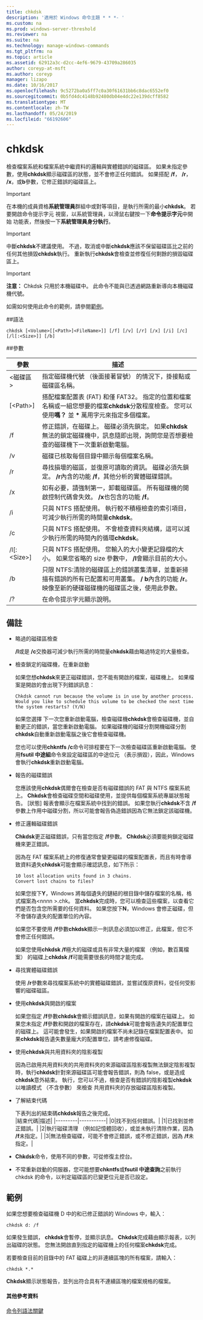 ```yaml
---
title: chkdsk
description: '適用於 Windows 命令主題 * * *- '
ms.custom: na
ms.prod: windows-server-threshold
ms.reviewer: na
ms.suite: na
ms.technology: manage-windows-commands
ms.tgt_pltfrm: na
ms.topic: article
ms.assetid: 62912a3c-d2cc-4ef6-9679-43709a286035
author: coreyp-at-msft
ms.author: coreyp
manager: lizapo
ms.date: 10/16/2017
ms.openlocfilehash: 9c5272ba0a5ff7c0a30f61631bb6c8dac6552ef0
ms.sourcegitcommit: 0b5fd4dc4148b92480db04e4dc22e139dcff8582
ms.translationtype: MT
ms.contentlocale: zh-TW
ms.lasthandoff: 05/24/2019
ms.locfileid: "66192606"
---
```

# <a name="chkdsk"></a>chkdsk



檢查檔案系統和檔案系統中繼資料的邏輯與實體錯誤的磁碟區。 如果未指定參數，使用**chkdsk**顯示磁碟區的狀態，並不會修正任何錯誤。 如果搭配 **/f**， **/r**， **/x**，或**b**參數，它修正錯誤的磁碟區上。

> [!IMPORTANT]
> 在本機的成員資格**系統管理員**群組中或對等項目，是執行所需的最小**chkdsk**。 若要開啟命令提示字元 視窗，以系統管理員，以滑鼠右鍵按一下**命令提示字元**中開始 功能表，然後按一下**系統管理員身分執行**。

> [!IMPORTANT]
> 中斷**chkdsk**不建議使用。 不過，取消或中斷**chkdsk**應該不保留磁碟區比之前的任何其他損毀**chkdsk**執行。 重新執行**chkdsk**會檢查並修復任何剩餘的損毀磁碟區上。

> [!IMPORTANT]
> **注意：** Chkdsk 只用於本機磁碟中。 此命令不能與已透過網路重新導向本機磁碟機代號。

如需如何使用此命令的範例，請參閱[範例](#examples)。

##<a name="syntax"></a>語法

```
chkdsk [<Volume>[[<Path>]<FileName>]] [/f] [/v] [/r] [/x] [/i] [/c] [/l[:<Size>]] [/b]  

```

##<a name="parameters"></a>參數

|參數|描述|
|---------|-----------|
|\<磁碟區 >|指定磁碟機代號 （後面接著冒號） 的情況下，掛接點或磁碟區名稱。|
|[\<Path>]<FileName>|搭配檔案配置表 (FAT) 和僅 FAT32。 指定的位置和檔案名稱或一組您想要的檔案**chkdsk**分散程度檢查。 您可以使用**嗎？** 並 **&#42;** 萬用字元來指定多個檔案。|
|/f|修正錯誤，在磁碟上。 磁碟必須先鎖定。 如果**chkdsk**無法的鎖定磁碟機中，訊息隨即出現，詢問您是否想要檢查的磁碟機下一次重新啟動電腦。|
|/v|磁碟已核取每個目錄中顯示每個檔案名稱。|
|/r|尋找損壞的磁區，並復原可讀取的資訊。 磁碟必須先鎖定。 **/r**內含的功能 **/f**，其他分析的實體磁碟錯誤。|
|/x|如有必要，請強制第一，卸載磁碟區。 所有磁碟機的開啟控制代碼會失效。 **/x**也包含的功能 **/f**。|
|/i|只與 NTFS 搭配使用。 執行較不積極檢查的索引項目，可減少執行所需的時間量**chkdsk**。|
|/c|只與 NTFS 搭配使用。 不會檢查資料夾結構，這可以減少執行所需的時間內的循環**chkdsk**。|
|/l[:\<Size>]|只與 NTFS 搭配使用。 您輸入的大小變更記錄檔的大小。 如果您省略的 size 參數中， **/l**會顯示目前的大小。|
|/b|只限 NTFS:清除的磁碟區上的錯誤叢集清單，並重新掃描有錯誤的所有已配置和可用叢集。 **/ b**內含的功能 **/r**。 映像至新的硬碟磁碟機的磁碟區之後，使用此參數。|
|/?|在命令提示字元顯示說明。|

## <a name="remarks"></a>備註

-   略過的磁碟區檢查

    **/I**或是 **/c**交換器可減少執行所需的時間量**chkdsk**藉由略過特定的大量檢查。
-   檢查鎖定的磁碟機，在重新啟動

    如果您想**chkdsk**來更正磁碟錯誤，您不能有開啟的檔案，磁碟機上。 如果檔案是開啟的會出現下列錯誤訊息：  
    ```
    Chkdsk cannot run because the volume is in use by another process. Would you like to schedule this volume to be checked the next time the system restarts? (Y/N)  
    
    ```  
    如果您選擇 下一次您重新啟動電腦，檢查磁碟機**chkdsk**會檢查磁碟機，並自動更正的錯誤，當您重新啟動電腦。 如果磁碟機的磁碟分割開機磁碟分割**chkdsk**自動重新啟動電腦之後它會檢查磁碟機。

    您也可以使用**chkntfs /c**命令可排程要在下一次檢查磁碟區重新啟動電腦。 使用**fsutil 中途組**命令來設定磁碟區的中途位元 （表示損毀），因此，Windows 會執行**chkdsk**重新啟動電腦。
-   報告的磁碟錯誤

    您應該使用**chkdsk**偶爾會在檢查是否有磁碟錯誤的 FAT 與 NTFS 檔案系統上。 **Chkdsk**會檢查磁碟空間和磁碟使用，並提供每個檔案系統專屬狀態報告。 [狀態] 報表會顯示在檔案系統中找到的錯誤。 如果您執行**chkdsk**不含 **/f**參數上作用中磁碟分割，所以可能會報告偽造錯誤因為它無法鎖定該磁碟機。
-   修正邏輯磁碟錯誤

    **Chkdsk**更正磁碟錯誤，只有當您指定 **/f**參數。 **Chkdsk**必須要能夠鎖定磁碟機來更正錯誤。

    因為在 FAT 檔案系統上的修復通常會變更磁碟的檔案配置表，而且有時會導致資料遺失**chkdsk**可能會顯示確認訊息，如下所示：  
    ```
    10 lost allocation units found in 3 chains.  
    Convert lost chains to files?  
    
    ```  
    如果您按下**Y**，Windows 將每個遺失的鏈結的根目錄中儲存檔案的名稱，格式檔案為\<nnnn >.chk。 當**chkdsk**完成時，您可以檢查這些檔案，以查看它們是否包含您所需要的任何資料。 如果您按下**N**，Windows 會修正磁碟，但不會儲存遺失的配置單位的內容。

    如果您不要使用 **/f**參數**chkdsk**顯示一則訊息必須加以修正，此檔案，但它不會修正任何錯誤。

    如果您使用**chkdsk /f**極大的磁碟或具有非常大量的檔案 （例如，數百萬檔案） 的磁碟上**chkdsk /f**可能需要很長的時間才能完成。
-   尋找實體磁碟錯誤

    使用 **/r**參數來尋找檔案系統中的實體磁碟錯誤，並嘗試復原資料，從任何受影響的磁碟磁區。
-   使用**chkdsk**與開啟的檔案

    如果您指定 **/f**參數**chkdsk**會顯示錯誤訊息，如果有開啟的檔案在磁碟上。 如果您未指定 **/f**參數和開啟的檔案存在，請**chkdsk**可能會報告遺失的配置單位的磁碟上。 這可能會發生，如果開啟的檔案不尚未記錄在檔案配置表中。 如果**chkdsk**報告遺失數量龐大的配置單位，請考慮修復磁碟。
-   使用**chkdsk**與共用資料夾的陰影複製

    因為已啟用共用資料夾的共用資料夾的來源磁碟區陰影複製無法鎖定陰影複製時，執行**chkdsk**針對來源磁碟區可能會報告錯誤，則為 false，或是造成**chkdsk**意外結束。 執行，您可以不過，檢查是否有錯誤的陰影複製**chkdsk**以唯讀模式 （不含參數） 來檢查 共用資料夾的存放磁碟區陰影複製。
-   了解結束代碼

    下表列出的結束碼**chkdsk**報告之後完成。  
    |結束代碼|描述|
    |---------|-----------|
    |0|找不到任何錯誤。|
    |1|已找到並修正錯誤。|
    |2|執行磁碟清理 （例如記憶體回收），或並未執行清除作業，因為 **/f**未指定。|
    |3|無法檢查磁碟，可能不會修正錯誤，或不修正錯誤，因為 **/f**未指定。|
-   **Chkdsk**命令，使用不同的參數，可從修復主控台。
-   不常重新啟動的伺服器，您可能想要**chkntfs**或**fsutil 中途查詢**之前執行 chkdsk 的命令，以判定磁碟區的已變更位元是否已設定。

## <a name="examples"></a>範例

如果您想要檢查磁碟機 D 中的和已修正錯誤的 Windows 中，輸入：
```
chkdsk d: /f  

```
如果發生錯誤， **chkdsk**會暫停，並顯示訊息。 **Chkdsk**完成藉由顯示報表，以列出磁碟的狀態。 您無法開啟直到指定的磁碟機上的任何檔案**chkdsk**完成。

若要檢查目前的目錄中的 FAT 磁碟上的非連續區塊的所有檔案，請輸入：
```
chkdsk *.*  

```
**Chkdsk**顯示狀態報告，並列出符合具有不連續區塊的檔案規格的檔案。
#### <a name="additional-references"></a>其他參考資料

[命令列語法關鍵](command-line-syntax-key.md)
